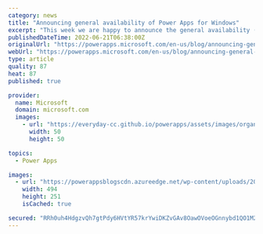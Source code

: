```yaml
---
category: news
title: "Announcing general availability of Power Apps for Windows"
excerpt: "This week we are happy to announce the general availability (GA) of our new Power Apps application for Windows. This builds on the public preview announced April 2022 in Announcing Public Preview of a new Power Apps application on Windows."
publishedDateTime: 2022-06-21T06:38:00Z
originalUrl: "https://powerapps.microsoft.com/en-us/blog/announcing-general-availability-of-power-apps-for-windows/"
webUrl: "https://powerapps.microsoft.com/en-us/blog/announcing-general-availability-of-power-apps-for-windows/"
type: article
quality: 87
heat: 87
published: true

provider:
  name: Microsoft
  domain: microsoft.com
  images:
    - url: "https://everyday-cc.github.io/powerapps/assets/images/organizations/microsoft.com-50x50.jpg"
      width: 50
      height: 50

topics:
  - Power Apps

images:
  - url: "https://powerappsblogscdn.azureedge.net/wp-content/uploads/2022/06/PA-for-Windows.png"
    width: 494
    height: 251
    isCached: true

secured: "RRh0uh4HdgzvQh7gtPdy6HVtYR57krYwiDKZvGAv8OawOVoeOGnnybd1QO1M2/pKNwwwQmcP0YUVdVuPFkuXliZUA9UwTiUOUw42r0l3z+CmKCyjFoWfIhRD3iEE37gJYtr7XnszJ0ttLnvsG2+mNlCRAlrmlIZqTr80+8+/9eeH7ncAHIxl6c2ALSL04lnz5WKuJeXC56vp2LJVcbeNDX85zp/Q9tC2XCWCZ8PQVnXHh8HJnJPqz8NrY3xRb/7DG3ydAu/w5m7l9LlqJVQ87BJKEK30c/4gkQUIGd4iqiaVCW5T621GqrDABgM1qy+yQul8jkeiCATO3c2aDkbBY+WXzTbsV8Qf9ymbuKAOlVY=;23ZYF+7sc6cuKveREa73vA=="
---
```


